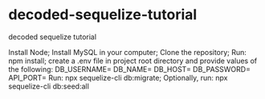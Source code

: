 # decoded-sequelize-tutorial
decoded sequelize tutorial

Install Node;
Install MySQL in your computer;
Clone the repository; 
Run: npm install;
create a .env file in project root directory and provide values of the following: 
    DB_USERNAME=
    DB_NAME=
    DB_HOST=
    DB_PASSWORD=
    API_PORT=
Run: npx sequelize-cli db:migrate;
Optionally, run: npx sequelize-cli db:seed:all
